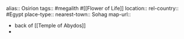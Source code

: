 alias:: Osirion
tags:: #megalith #[[Flower of Life]]
location::
rel-country:: #Egypt
place-type::
nearest-town:: Sohag
map-url::

- back of [[Temple of Abydos]]
-
